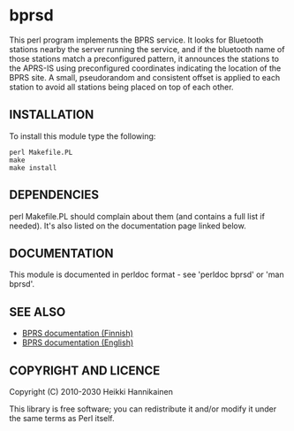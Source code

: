 bprsd
=====

This perl program implements the BPRS service. It looks for Bluetooth
stations nearby the server running the service, and if the bluetooth
name of those stations match a preconfigured pattern, it announces
the stations to the APRS-IS using preconfigured coordinates indicating
the location of the BPRS site. A small, pseudorandom and consistent offset
is applied to each station to avoid all stations being placed on top of
each other.


INSTALLATION
--------------

To install this module type the following:

    perl Makefile.PL
    make
    make install


DEPENDENCIES
--------------

perl Makefile.PL should complain about them (and contains a full
list if needed). It's also listed on the documentation page
linked below.


DOCUMENTATION
---------------

This module is documented in perldoc format - see 'perldoc bprsd' or
'man bprsd'.


SEE ALSO
----------

 * [BPRS documentation (Finnish)](BPRS-fi.md)
 * [BPRS documentation (English)](BPRS-en.md)


COPYRIGHT AND LICENCE
-----------------------

Copyright (C) 2010-2030 Heikki Hannikainen

This library is free software; you can redistribute it and/or modify
it under the same terms as Perl itself.

